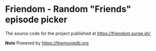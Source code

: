 # Friendom - Random "Friends" episode picker
The source code for the project published at https://friendom.surge.sh/

**Note** Powered by https://themoviedb.org
